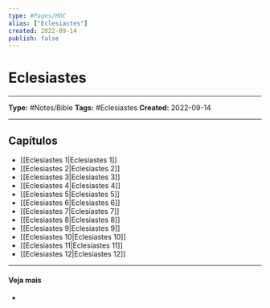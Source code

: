 ```yaml
---
type: #Pages/MOC
alias: ["Eclesiastes"]
created: 2022-09-14
publish: false
---
```


# Eclesiastes

---

**Type:** #Notes/Bible
**Tags:** #Eclesiastes
**Created:** 2022-09-14

---

## Capítulos

- [[Eclesiastes 1|Eclesiastes 1]]
- [[Eclesiastes 2|Eclesiastes 2]]
- [[Eclesiastes 3|Eclesiastes 3]]
- [[Eclesiastes 4|Eclesiastes 4]]
- [[Eclesiastes 5|Eclesiastes 5]]
- [[Eclesiastes 6|Eclesiastes 6]]
- [[Eclesiastes 7|Eclesiastes 7]]
- [[Eclesiastes 8|Eclesiastes 8]]
- [[Eclesiastes 9|Eclesiastes 9]]
- [[Eclesiastes 10|Eclesiastes 10]]
- [[Eclesiastes 11|Eclesiastes 11]]
- [[Eclesiastes 12|Eclesiastes 12]]

---

#### Veja mais

-
